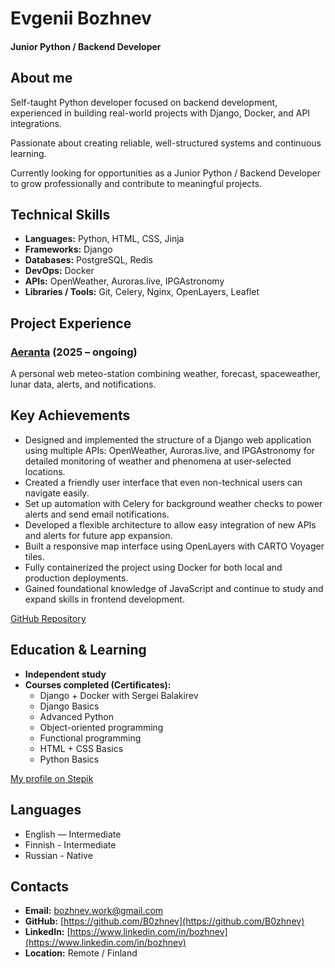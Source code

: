 # Evgenii Bozhnev
#### Junior Python / Backend Developer

##   About me
Self-taught Python developer focused on backend development, experienced in building real-world projects with Django, Docker, and API integrations.

Passionate about creating reliable, well-structured systems and continuous learning.

Currently looking for opportunities as a Junior Python / Backend Developer to grow professionally and contribute to meaningful projects.

##  Technical Skills
- **Languages:** Python, HTML, CSS, Jinja 
- **Frameworks:** Django  
- **Databases:** PostgreSQL, Redis  
- **DevOps:** Docker
- **APIs:** OpenWeather, Auroras.live, IPGAstronomy  
- **Libraries / Tools:** Git, Celery, Nginx, OpenLayers, Leaflet 

##  Project Experience

### [Aeranta](https://aeranta.net) (2025 – ongoing)
A personal web meteo-station combining weather, forecast, spaceweather, lunar data, alerts, and notifications.


##  Key Achievements

- Designed and implemented the structure of a Django web application using multiple APIs: OpenWeather, Auroras.live, and IPGAstronomy for detailed monitoring of weather and phenomena at user-selected locations.  
- Created a friendly user interface that even non-technical users can navigate easily.  
- Set up automation with Celery for background weather checks to power alerts and send email notifications.  
- Developed a flexible architecture to allow easy integration of new APIs and alerts for future app expansion.  
- Built a responsive map interface using OpenLayers with CARTO Voyager tiles.  
- Fully containerized the project using Docker for both local and production deployments.  
- Gained foundational knowledge of JavaScript and continue to study and expand skills in frontend development.

[GitHub Repository](https://github.com/B0zhnev/aeranta.git)

##  Education & Learning
- **Independent study**   
- **Courses completed (Certificates):**
  - Django + Docker with Sergei Balakirev
  - Django Basics 
  - Advanced Python 
  - Object-oriented programming
  - Functional programming
  - HTML + CSS Basics
  - Python Basics

[My profile on Stepik](https://stepik.org/users/742651796/profile)



##  Languages
- English — Intermediate  
- Finnish - Intermediate
- Russian - Native

##  Contacts
- **Email:** bozhnev.work@gmail.com 
- **GitHub:** [https://github.com/B0zhnev](https://github.com/B0zhnev)  
- **LinkedIn:** [https://www.linkedin.com/in/bozhnev](https://www.linkedin.com/in/bozhnev)  
- **Location:** Remote / Finland